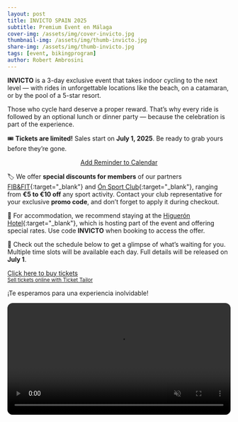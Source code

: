 ```yaml
---
layout: post
title: INVICTO SPAIN 2025
subtitle: Premium Event en Málaga
cover-img: /assets/img/cover-invicto.jpg
thumbnail-img: /assets/img/thumb-invicto.jpg
share-img: /assets/img/thumb-invicto.jpg
tags: [event, bikingprogram]
author: Robert Ambrosini
---
```


**INVICTO** is a 3-day exclusive event that takes indoor cycling to the next level — with rides in unforgettable locations like the beach, on a catamaran, or by the pool of a 5-star resort.

Those who cycle hard deserve a proper reward. That’s why every ride is followed by an optional lunch or dinner party — because the celebration is part of the experience.

🎟️ **Tickets are limited!** Sales start on **July 1, 2025**. Be ready to grab yours before they’re gone.

<div style="text-align: center;">
  <a title="Add to Calendar" class="addeventatc" data-id="xX25912571" href="https://www.addevent.com/event/xX25912571" target="_blank">
    Add Reminder to Calendar
  </a>
</div>
<script type="text/javascript" src="https://cdn.addevent.com/libs/atc/1.6.1/atc.min.js" async defer></script>

🏷️ We offer **special discounts for members** of our partners [FIB&FIT](https://www.fibefit.it/){:target="_blank"} and [Ón Sport Club](https://higueronsportclub.com/es/){:target="_blank"}, ranging from **€5 to €10 off** any sport activity. Contact your club representative for your exclusive **promo code**, and don’t forget to apply it during checkout.

🏨 For accommodation, we recommend staying at the [Higuerón Hotel](https://www.hilton.com/en/hotels/agprhqq-higueron-hotel-malaga/){:target="_blank"}, which is hosting part of the event and offering special rates. Use code **INVICTO** when booking to access the offer.

📅 Check out the schedule below to get a glimpse of what’s waiting for you. Multiple time slots will be available each day. Full details will be released on **July 1**.

<!-- Ticket Tailor: Invicto -->
<div class="tt-widget"><div class="tt-widget-fallback"><p><a href="https://www.tickettailor.com/checkout/new-session/id/6187828/chk/334e/?ref=website_widget&show_search_filter=true&show_date_filter=true&show_sort=true" target="_blank">Click here to buy tickets</a><br /><small><a href="https://www.tickettailor.com?rf=wdg_252091" class="tt-widget-powered">Sell tickets online with Ticket Tailor</a></small></p></div><script src="https://cdn.tickettailor.com/js/widgets/min/widget.js" data-url="https://www.tickettailor.com/checkout/new-session/id/6187828/chk/334e/?ref=website_widget&show_search_filter=true&show_date_filter=true&show_sort=true" data-type="inline" data-inline-minimal="false" data-inline-show-logo="false" data-inline-bg-fill="true" data-inline-inherit-ref-from-url-param="" data-inline-ref="website_widget"></script></div>

¡Te esperamos para una experiencia inolvidable!

<video autoplay loop muted playsinline style="width:100%; max-width:600px; border-radius:12px;">
  <source src="{{ '/assets/vid/invicto-logo-short.mp4' | relative_url }}" type="video/mp4">
  Your browser does not support the video tag.
</video>
